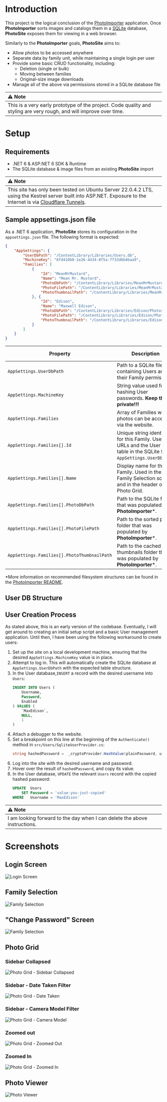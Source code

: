 # Introduction
This project is the logical conclusion of the [PhotoImporter](https://github.com/jacobrobertjohnson/PhotoImporter) application. Once **PhotoImporter** sorts images and catalogs them in a [SQLite](https://www.sqlite.org/index.html) database, **PhotoSite** exposes them for viewing in a web browser.

Similarly to the **PhotoImporter** goals, **PhotoSite** aims to:

- Allow photos to be accessed anywhere
- Separate data by family unit, while maintaining a single login per user
- Provide some basic CRUD functionality, including:
    - Deletion (single or bulk)
    - Moving between families
    - Original-size image downloads
- Manage all of the above via permissions stored in a SQLite database file

|:warning: Note|
|:--|
|This is a very early prototype of the project. Code quality and styling are very rough, and will improve over time.|

# Setup
## Requirements
- .NET 6 & ASP.NET 6 SDK & Runtime
- The SQLite database & image files from an existing **PhotoSite** import

|:warning: Note|
|:--|
|This site has only been tested on Ubuntu Server 22.0.4.2 LTS, using the Kestrel server built into ASP.NET. Exposure to the Internet is via [Cloudflare Tunnels](https://www.cloudflare.com/products/tunnel/).|

## Sample appsettings.json file
As a .NET 6 application, **PhotoSite** stores its configuration in the `appsettings.json` file. The following format is expected:

```JSON
{
    "AppSettings": {
        "UserDbPath": "/ContentLibrary/Libraries/Users.db",
        "MachineKey": "6fd410b8-1e26-4434-8f5a-7f33d6b4baa9",
        "Families": [
            {
                "Id": "MeanMrMustard",
                "Name": "Mean Mr. Mustard",
                "PhotoDbPath": "/ContentLibrary/Libraries/MeanMrMustard/Photos.db",
                "PhotoFilePath": "/ContentLibrary/Libraries/MeanMrMustard/Photos/",
                "PhotoThumbnailPath": "/ContentLibrary/Libraries/MeanMrMustard/Thumbnails/"
            }, {
                "Id": "Edison",
                "Name": "Maxwell Edison",
                "PhotoDbPath": "/ContentLibrary/Libraries/Edison/Photos.db",
                "PhotoFilePath": "/ContentLibrary/Libraries/Edison/Photos/",
                "PhotoThumbnailPath": "/ContentLibrary/Libraries/Edison/Thumbnails/"
            }
        ]
    }
}
```

|Property|Description|Created Automatically?|
|---|---|---|
|`AppSettings.UserDbPath`|Path to a SQLite file containing Users and their Family permissions|Yes|
|`AppSettings.MachineKey`|String value used for hashing User passwords. **Keep this private!!!**||
|`AppSettings.Families`|Array of Families whose photos can be accessed via the website.||
|`AppSettings.Families[].Id`|Unique string identifier for this Family. Used in URLs and the User link table in the SQLite file at `AppSettings.UserDbPath`.||
|`AppSettings.Families[].Name`|Display name for this Family. Used in the Family Selection screen and in the header of the Photo Grid.||
|`AppSettings.Families[].PhotoDbPath`|Path to the SQLite file that was populated by **PhotoImporter***.|No|
|`AppSettings.Families[].PhotoFilePath`|Path to the sorted photo folder that was populated by **PhotoImporter***.|No|
|`AppSettings.Families[].PhotoThumbnailPath`|Path to the cached thumbnails folder that was populated by **PhotoImporter***.|No|

*More information on recommended filesystem structures can be found in the [PhotoImporter README](https://github.com/jacobrobertjohnson/PhotoImporter#sample-setup-scenario).

## User DB Structure

## User Creation Process
As stated above, this is an early version of the codebase. Eventually, I will get around to creating an initial setup script and a basic User management application. Until then, I have been using the following workaround to create users:

1. Set up the site on a local development machine, ensuring that the desired `AppSettings.MachineKey` value is in place.
1. Attempt to log in. This will automatically create the SQLite database at `AppSettings.UserDbPath` with the expected table structure.
1. In the User database,`INSERT` a record with the desired username into `Users`:
    ```SQL
    INSERT INTO Users (
        Username,
        Password,
        Enabled
    ) VALUES (
        `MaxEdison`,
        NULL,
        1
    )
    ```
1. Attach a debugger to the website.
1. Set a breakpoint on this line at the beginning of the `Authenticate()` method in `src/Users/SqliteUserProvider.cs`:
    ```C#
    string hashedPassword =  _cryptoProvider.HashValue(plainPassword, username, _machineKey);
    ```
1. Log into the site with the desired username and password.
1. Hover over the result of `hashedPassword`, and copy its value.
1. In the User database, `UPDATE` the relevant `Users` record with the copied hashed password:
    ```SQL
    UPDATE  Users
        SET Password = 'value-you-just-copied'
    WHERE   Username = 'MaxEdison'
    ```

|:warning: Note|
|:--|
|I am looking forward to the day when I can delete the above instructions.|

# Screenshots
## Login Screen
![Login Screen](./readme/img/login.png)

## Family Selection
![Family Selection](./readme/img/families.png)

## "Change Password" Screen
![Family Selection](./readme/img/password.png)

## Photo Grid
### Sidebar Collapsed
![Photo Grid - Sidebar Collapsed](./readme/img/photos-collapsed.png)

### Sidebar - Date Taken Filter
![Photo Grid - Date Taken](./readme/img/photos-date-taken.png)

### Sidebar - Camera Model Filter
![Photo Grid - Camera Model](./readme/img/photos-camera-model.png)

### Zoomed out
![Photo Grid - Zoomed Out](./readme/img/photos-zoomed-out.png)

### Zoomed In
![Photo Grid - Zoomed In](./readme/img/photos-zoomed-in.png)

## Photo Viewer
![Photo Viewer](./readme/img/viewer.png)
